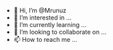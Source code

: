 - 👋 Hi, I’m @Mrunuz
- 👀 I’m interested in ...
- 🌱 I’m currently learning ...
- 💞️ I’m looking to collaborate on ...
- 📫 How to reach me ...

<!---
Mrunuz/Mrunuz is a ✨ special ✨ repository because its `README.md` (this file) appears on your GitHub profile.
You can click the Preview link to take a look at your changes.
--->
